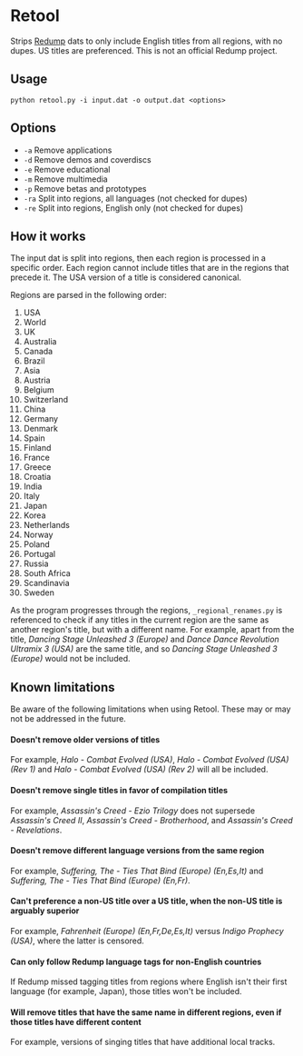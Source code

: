 # Retool
Strips [Redump](http://redump.org/) dats to only include English titles from
all regions, with no dupes. US titles are preferenced. This is not an
official Redump project.

## Usage
`python retool.py -i input.dat -o output.dat <options>`

## Options
* `-a` Remove applications
* `-d` Remove demos and coverdiscs
* `-e` Remove educational
* `-m` Remove multimedia
* `-p` Remove betas and prototypes
* `-ra` Split into regions, all languages (not checked for dupes)
* `-re` Split into regions, English only (not checked for dupes)

## How it works
The input dat is split into regions, then each region is processed in a
specific order. Each region cannot include titles that are in the regions
that precede it. The USA version of a title is considered canonical.

Regions are parsed in the following order:

1. USA
2. World
3. UK
4. Australia
5. Canada
6. Brazil
7. Asia
8. Austria
9. Belgium
10. Switzerland
11. China
12. Germany
13. Denmark
14. Spain
15. Finland
16. France
17. Greece
18. Croatia
19. India
20. Italy
21. Japan
22. Korea
23. Netherlands
24. Norway
25. Poland
26. Portugal
27. Russia
28. South Africa
29. Scandinavia
30. Sweden

As the program progresses through the regions, `_regional_renames.py` is
referenced to check if any titles in the current region are the same as
another region's title, but with a different name. For example, apart from the
title, *Dancing Stage Unleashed 3 (Europe)* and
*Dance Dance Revolution Ultramix 3 (USA)* are the same title, and so
*Dancing Stage Unleashed 3 (Europe)* would not be included.

## Known limitations
Be aware of the following limitations when using Retool. These may or may not be addressed in the future.

#### Doesn't remove older versions of titles
For example, *Halo - Combat Evolved (USA)*,
*Halo - Combat Evolved (USA) (Rev 1)* and
*Halo - Combat Evolved (USA) (Rev 2)* will all be included.

#### Doesn't remove single titles in favor of compilation titles
For example, *Assassin's Creed - Ezio Trilogy* does not supersede
*Assassin's Creed II*, *Assassin's Creed - Brotherhood*, and
*Assassin's Creed - Revelations*.

#### Doesn't remove different language versions from the same region
For example, *Suffering, The - Ties That Bind (Europe) (En,Es,It)* and
*Suffering, The - Ties That Bind (Europe) (En,Fr)*.

#### Can't preference a non-US title over a US title, when the non-US title is arguably superior
For example, *Fahrenheit (Europe) (En,Fr,De,Es,It)* versus *Indigo Prophecy (USA)*,
where the latter is censored.

#### Can only follow Redump language tags for non-English countries
If Redump missed tagging titles from regions where English isn't their first language (for example, Japan),
those titles won't be included.

#### Will remove titles that have the same name in different regions, even if those titles have different content
For example, versions of singing titles that have additional local tracks.